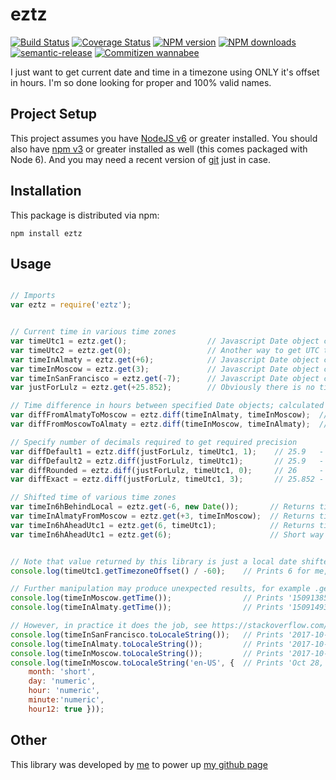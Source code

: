 # eztz

[![Build Status](https://img.shields.io/travis/HungryCosmos/eztz/master.svg?style=flat-square)](https://travis-ci.org/HungryCosmos/eztz.svg?branch=master)
[![Coverage Status](https://img.shields.io/coveralls/github/HungryCosmos/eztz/master.svg?style=flat-square)](https://coveralls.io/github/HungryCosmos/eztz)
[![NPM version](https://img.shields.io/npm/v/eztz.svg?style=flat-square)](https://www.npmjs.com/package/eztz)
[![NPM downloads](https://img.shields.io/npm/dm/eztz.svg?style=flat-square)](https://www.npmjs.com/package/eztz)
[![semantic-release](https://img.shields.io/badge/%20%20%F0%9F%93%A6%F0%9F%9A%80-semantic--release-e10079.svg)](https://github.com/semantic-release/semantic-release)
[![Commitizen wannabee](https://img.shields.io/badge/commitizen-wannabee-yellowgreen.svg)](http://commitizen.github.io/cz-cli/)

I just want to get current date and time in a timezone using ONLY it's offset in hours.
I'm so done looking for proper and 100% valid names.

## Project Setup

This project assumes you have [NodeJS v6](http://nodejs.org/) or greater installed. You should
also have [npm v3](https://www.npmjs.com/) or greater installed as well (this comes packaged
with Node 6). And you may need a recent version of [git](https://git-scm.com/) just in case.

## Installation

This package is distributed via npm:

```
npm install eztz
```

## Usage

```javascript

// Imports
var eztz = require('eztz');


// Current time in various time zones
var timeUtc1 = eztz.get();                  // Javascript Date object containing time in UTC (GMT)
var timeUtc2 = eztz.get(0);                 // Another way to get UTC time is to explicitly call for it
var timeInAlmaty = eztz.get(+6);            // Javascript Date object containing time in Almaty (GMT +6)
var timeInMoscow = eztz.get(3);             // Javascript Date object containing time in Moscow (GMT +3)
var timeInSanFrancisco = eztz.get(-7);      // Javascript Date object containing time in San Francisco (GMT -7)
var justForLulz = eztz.get(+25.852);        // Obviously there is no timezone with such offset, but it still works

// Time difference in hours between specified Date objects; calculated by substracting right from left
var diffFromAlmatyToMoscow = eztz.diff(timeInAlmaty, timeInMoscow);  // +3, Almaty is 3h ahead of Moscow
var diffFromMoscowToAlmaty = eztz.diff(timeInMoscow, timeInAlmaty);  // -3, Almaty +6, Moscow +3; 3 - 6 = -3

// Specify number of decimals required to get required precision
var diffDefault1 = eztz.diff(justForLulz, timeUtc1, 1);    // 25.9   -   1 decimal place as requested
var diffDefault2 = eztz.diff(justForLulz, timeUtc1);       // 25.9   -   rounding to 1 decimal place by default
var diffRounded = eztz.diff(justForLulz, timeUtc1, 0);     // 26     -   0 decimals
var diffExact = eztz.diff(justForLulz, timeUtc1, 3);       // 25.852 -   3 decimals

// Shifted time of various time zones
var timeIn6hBehindLocal = eztz.get(-6, new Date());       // Returns time of a timezone located 6h behind local zone
var timeInAlmatyFromMoscow = eztz.get(+3, timeInMoscow);  // Returns time of a timezone located 3h ahead Moscow
var timeIn6hAheadUtc1 = eztz.get(6, timeUtc1);            // Returns time of a timezone located 6h ahead GMT
var timeIn6hAheadUtc1 = eztz.get(6);                      // Short way to do the same thing


// Note that value returned by this library is just a local date shifted to match the required timezone
console.log(timeUtc1.getTimezoneOffset() / -60);    // Prints 6 for me, as my local UTC offset is +6.

// Further manipulation may produce unexpected results, for example .getTime() should actually return the same value
console.log(timeInMoscow.getTime());                // Prints '1509138546929'
console.log(timeInAlmaty.getTime());                // Prints '1509149346929'

// However, in practice it does the job, see https://stackoverflow.com/a/11964609/8722066
console.log(timeInSanFrancisco.toLocaleString());   // Prints '2017-10-27 17:09:06'
console.log(timeInAlmaty.toLocaleString());         // Prints '2017-10-28 06:09:06'
console.log(timeInMoscow.toLocaleString());         // Prints '2017-10-28 03:09:06'
console.log(timeInMoscow.toLocaleString('en-US', {  // Prints 'Oct 28, 3:09 AM'
    month: 'short',
    day: 'numeric',
    hour: 'numeric',
    minute:'numeric',
    hour12: true }));
```

## Other
This library was developed by [me](https://twitter.com/HungryCosmos) to power up [my github page](https://hungrycosmos.github.io/)